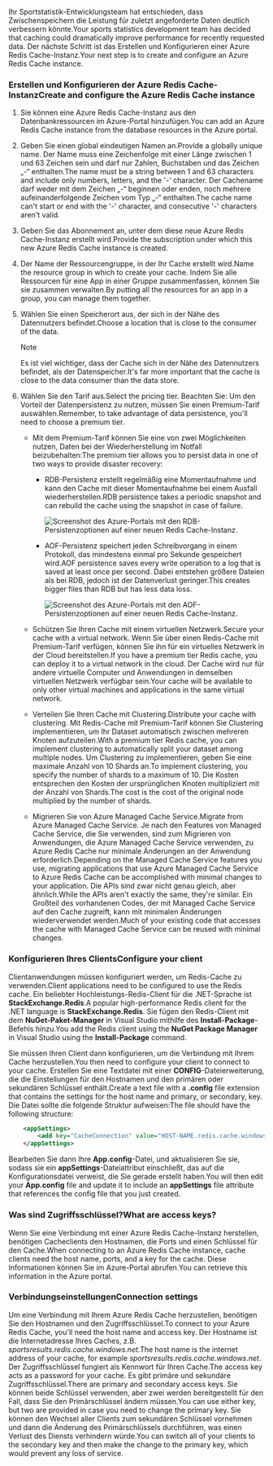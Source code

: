 <span data-ttu-id="1589b-101">Ihr Sportstatistik-Entwicklungsteam hat entschieden, dass Zwischenspeichern die Leistung für zuletzt angeforderte Daten deutlich verbessern könnte.</span><span class="sxs-lookup"><span data-stu-id="1589b-101">Your sports statistics development team has decided that caching could dramatically improve performance for recently requested data.</span></span> <span data-ttu-id="1589b-102">Der nächste Schritt ist das Erstellen und Konfigurieren einer Azure Redis Cache-Instanz.</span><span class="sxs-lookup"><span data-stu-id="1589b-102">Your next step is to create and configure an Azure Redis Cache instance.</span></span>

### <a name="create-and-configure-the-azure-redis-cache-instance"></a><span data-ttu-id="1589b-103">Erstellen und Konfigurieren der Azure Redis Cache-Instanz</span><span class="sxs-lookup"><span data-stu-id="1589b-103">Create and configure the Azure Redis Cache instance</span></span>

1. <span data-ttu-id="1589b-104">Sie können eine Azure Redis Cache-Instanz aus den Datenbankressourcen im Azure-Portal hinzufügen.</span><span class="sxs-lookup"><span data-stu-id="1589b-104">You can add an Azure Redis Cache instance from the database resources in the Azure portal.</span></span>

1. <span data-ttu-id="1589b-105">Geben Sie einen global eindeutigen Namen an.</span><span class="sxs-lookup"><span data-stu-id="1589b-105">Provide a globally unique name.</span></span> <span data-ttu-id="1589b-106">Der Name muss eine Zeichenfolge mit einer Länge zwischen 1 und 63 Zeichen sein und darf nur Zahlen, Buchstaben und das Zeichen „-“ enthalten.</span><span class="sxs-lookup"><span data-stu-id="1589b-106">The name must be a string between 1 and 63 characters and include only numbers, letters, and the '-' character.</span></span> <span data-ttu-id="1589b-107">Der Cachename darf weder mit dem Zeichen „-“ beginnen oder enden, noch mehrere aufeinanderfolgende Zeichen vom Typ „-“ enthalten.</span><span class="sxs-lookup"><span data-stu-id="1589b-107">The cache name can't start or end with the '-' character, and consecutive '-' characters aren't valid.</span></span>

1. <span data-ttu-id="1589b-108">Geben Sie das Abonnement an, unter dem diese neue Azure Redis Cache-Instanz erstellt wird.</span><span class="sxs-lookup"><span data-stu-id="1589b-108">Provide the subscription under which this new Azure Redis Cache instance is created.</span></span>

1. <span data-ttu-id="1589b-109">Der Name der Ressourcengruppe, in der Ihr Cache erstellt wird.</span><span class="sxs-lookup"><span data-stu-id="1589b-109">Name the resource group in which to create your cache.</span></span> <span data-ttu-id="1589b-110">Indem Sie alle Ressourcen für eine App in einer Gruppe zusammenfassen, können Sie sie zusammen verwalten.</span><span class="sxs-lookup"><span data-stu-id="1589b-110">By putting all the resources for an app in a group, you can manage them together.</span></span>

1. <span data-ttu-id="1589b-111">Wählen Sie einen Speicherort aus, der sich in der Nähe des Datennutzers befindet.</span><span class="sxs-lookup"><span data-stu-id="1589b-111">Choose a location that is close to the consumer of the data.</span></span>

    > [!NOTE]
    > <span data-ttu-id="1589b-112">Es ist viel wichtiger, dass der Cache sich in der Nähe des Datennutzers befindet, als der Datenspeicher.</span><span class="sxs-lookup"><span data-stu-id="1589b-112">It's far more important that the cache is close to the data consumer than the data store.</span></span>

1. <span data-ttu-id="1589b-113">Wählen Sie den Tarif aus.</span><span class="sxs-lookup"><span data-stu-id="1589b-113">Select the pricing tier.</span></span> <span data-ttu-id="1589b-114">Beachten Sie: Um den Vorteil der Datenpersistenz zu nutzen, müssen Sie einen Premium-Tarif auswählen.</span><span class="sxs-lookup"><span data-stu-id="1589b-114">Remember, to take advantage of data persistence, you'll need to choose a premium tier.</span></span>

    - <span data-ttu-id="1589b-115">Mit dem Premium-Tarif können Sie eine von zwei Möglichkeiten nutzen, Daten bei der Wiederherstellung im Notfall beizubehalten:</span><span class="sxs-lookup"><span data-stu-id="1589b-115">The premium tier allows you to persist data in one of two ways to provide disaster recovery:</span></span>

        - <span data-ttu-id="1589b-116">RDB-Persistenz erstellt regelmäßig eine Momentaufnahme und kann den Cache mit dieser Momentaufnahme bei einem Ausfall wiederherstellen.</span><span class="sxs-lookup"><span data-stu-id="1589b-116">RDB persistence takes a periodic snapshot and can rebuild the cache using the snapshot in case of failure.</span></span>

            ![Screenshot des Azure-Portals mit den RDB-Persistenzoptionen auf einer neuen Redis Cache-Instanz.](../media/3-redis-persistence-1.png)

        - <span data-ttu-id="1589b-118">AOF-Persistenz speichert jeden Schreibvorgang in einem Protokoll, das mindestens einmal pro Sekunde gespeichert wird.</span><span class="sxs-lookup"><span data-stu-id="1589b-118">AOF persistence saves every write operation to a log that is saved at least once per second.</span></span> <span data-ttu-id="1589b-119">Dabei entstehen größere Dateien als bei RDB, jedoch ist der Datenverlust geringer.</span><span class="sxs-lookup"><span data-stu-id="1589b-119">This creates bigger files than RDB but has less data loss.</span></span>

            ![Screenshot des Azure-Portals mit den AOF-Persistenzoptionen auf einer neuen Redis Cache-Instanz.](../media/3-redis-persistence-2.png)

    - <span data-ttu-id="1589b-121">Schützen Sie Ihren Cache mit einem virtuellen Netzwerk.</span><span class="sxs-lookup"><span data-stu-id="1589b-121">Secure your cache with a virtual network.</span></span>
      <span data-ttu-id="1589b-122">Wenn Sie über einen Redis-Cache mit Premium-Tarif verfügen, können Sie ihn für ein virtuelles Netzwerk in der Cloud bereitstellen.</span><span class="sxs-lookup"><span data-stu-id="1589b-122">If you have a premium tier Redis cache, you can deploy it to a virtual network in the cloud.</span></span> <span data-ttu-id="1589b-123">Der Cache wird nur für andere virtuelle Computer und Anwendungen in demselben virtuellen Netzwerk verfügbar sein.</span><span class="sxs-lookup"><span data-stu-id="1589b-123">Your cache will be available to only other virtual machines and applications in the same virtual network.</span></span>

    - <span data-ttu-id="1589b-124">Verteilen Sie Ihren Cache mit Clustering.</span><span class="sxs-lookup"><span data-stu-id="1589b-124">Distribute your cache with clustering.</span></span>
      <span data-ttu-id="1589b-125">Mit Redis-Cache mit Premium-Tarif können Sie Clustering implementieren, um Ihr Dataset automatisch zwischen mehreren Knoten aufzuteilen.</span><span class="sxs-lookup"><span data-stu-id="1589b-125">With a premium tier Redis cache, you can implement clustering to automatically split your dataset among multiple nodes.</span></span> <span data-ttu-id="1589b-126">Um Clustering zu implementieren, geben Sie eine maximale Anzahl von 10 Shards an.</span><span class="sxs-lookup"><span data-stu-id="1589b-126">To implement clustering, you specify the number of shards to a maximum of 10.</span></span> <span data-ttu-id="1589b-127">Die Kosten entsprechen den Kosten der ursprünglichen Knoten multipliziert mit der Anzahl von Shards.</span><span class="sxs-lookup"><span data-stu-id="1589b-127">The cost is the cost of the original node multiplied by the number of shards.</span></span>

    - <span data-ttu-id="1589b-128">Migrieren Sie von Azure Managed Cache Service.</span><span class="sxs-lookup"><span data-stu-id="1589b-128">Migrate from Azure Managed Cache Service.</span></span>
      <span data-ttu-id="1589b-129">Je nach den Features von Managed Cache Service, die Sie verwenden, sind zum Migrieren von Anwendungen, die Azure Managed Cache Service verwenden, zu Azure Redis Cache nur minimale Änderungen an der Anwendung erforderlich.</span><span class="sxs-lookup"><span data-stu-id="1589b-129">Depending on the Managed Cache Service features you use, migrating applications that use Azure Managed Cache Service to Azure Redis Cache can be accomplished with minimal changes to your application.</span></span> <span data-ttu-id="1589b-130">Die APIs sind zwar nicht genau gleich, aber ähnlich.</span><span class="sxs-lookup"><span data-stu-id="1589b-130">While the APIs aren't exactly the same, they're similar.</span></span> <span data-ttu-id="1589b-131">Ein Großteil des vorhandenen Codes, der mit Managed Cache Service auf den Cache zugreift, kann mit minimalen Änderungen wiederverwendet werden.</span><span class="sxs-lookup"><span data-stu-id="1589b-131">Much of your existing code that accesses the cache with Managed Cache Service can be reused with minimal changes.</span></span>

### <a name="configure-your-client"></a><span data-ttu-id="1589b-132">Konfigurieren Ihres Clients</span><span class="sxs-lookup"><span data-stu-id="1589b-132">Configure your client</span></span>

<span data-ttu-id="1589b-133">Clientanwendungen müssen konfiguriert werden, um Redis-Cache zu verwenden.</span><span class="sxs-lookup"><span data-stu-id="1589b-133">Client applications need to be configured to use the Redis cache.</span></span> <span data-ttu-id="1589b-134">Ein beliebter Hochleistungs-Redis-Client für die .NET-Sprache ist **StackExchange.Redis**.</span><span class="sxs-lookup"><span data-stu-id="1589b-134">A popular high-performance Redis client for the .NET language is **StackExchange.Redis**.</span></span> <span data-ttu-id="1589b-135">Sie fügen den Redis-Client mit dem **NuGet-Paket-Manager** in Visual Studio mithilfe des **Install-Package**-Befehls hinzu.</span><span class="sxs-lookup"><span data-stu-id="1589b-135">You add the Redis client using the **NuGet Package Manager** in Visual Studio using the **Install-Package** command.</span></span>

<span data-ttu-id="1589b-136">Sie müssen Ihren Client dann konfigurieren, um die Verbindung mit Ihrem Cache herzustellen.</span><span class="sxs-lookup"><span data-stu-id="1589b-136">You then need to configure your client to connect to your cache.</span></span> <span data-ttu-id="1589b-137">Erstellen Sie eine Textdatei mit einer **CONFIG**-Dateierweiterung, die die Einstellungen für den Hostnamen und den primären oder sekundären Schlüssel enthält.</span><span class="sxs-lookup"><span data-stu-id="1589b-137">Create a text file with a **.config** file extension that contains the settings for the host name and primary, or secondary, key.</span></span> <span data-ttu-id="1589b-138">Die Datei sollte die folgende Struktur aufweisen:</span><span class="sxs-lookup"><span data-stu-id="1589b-138">The file should have the following structure:</span></span>

```XML
    <appSettings>
        <add key="CacheConnection" value="HOST-NAME.redis.cache.windows.net,abortConnect=false,ssl=true,password=PRIMARY-KEY"/>
    </appSettings>
```

<span data-ttu-id="1589b-139">Bearbeiten Sie dann Ihre **App.config**-Datei, und aktualisieren Sie sie, sodass sie ein **appSettings**-Dateiattribut einschließt, das auf die Konfigurationsdatei verweist, die Sie gerade erstellt haben.</span><span class="sxs-lookup"><span data-stu-id="1589b-139">You will then edit your **App.config** file and update it to include an **appSettings** file attribute that references the config file that you just created.</span></span>

### <a name="what-are-access-keys"></a><span data-ttu-id="1589b-140">Was sind Zugriffsschlüssel?</span><span class="sxs-lookup"><span data-stu-id="1589b-140">What are access keys?</span></span>

<span data-ttu-id="1589b-141">Wenn Sie eine Verbindung mit einer Azure Redis Cache-Instanz herstellen, benötigen Cacheclients den Hostnamen, die Ports und einen Schlüssel für den Cache.</span><span class="sxs-lookup"><span data-stu-id="1589b-141">When connecting to an Azure Redis Cache instance, cache clients need the host name, ports, and a key for the cache.</span></span> <span data-ttu-id="1589b-142">Diese Informationen können Sie im Azure-Portal abrufen.</span><span class="sxs-lookup"><span data-stu-id="1589b-142">You can retrieve this information in the Azure portal.</span></span>

### <a name="connection-settings"></a><span data-ttu-id="1589b-143">Verbindungseinstellungen</span><span class="sxs-lookup"><span data-stu-id="1589b-143">Connection settings</span></span>

<span data-ttu-id="1589b-144">Um eine Verbindung mit Ihrem Azure Redis Cache herzustellen, benötigen Sie den Hostnamen und den Zugriffsschlüssel.</span><span class="sxs-lookup"><span data-stu-id="1589b-144">To connect to your Azure Redis Cache, you'll need the host name and access key.</span></span> <span data-ttu-id="1589b-145">Der Hostname ist die Internetadresse Ihres Caches, z.B. *sportsresults.redis.cache.windows.net*.</span><span class="sxs-lookup"><span data-stu-id="1589b-145">The host name is the internet address of your cache, for example *sportsresults.redis.cache.windows.net*.</span></span> <span data-ttu-id="1589b-146">Der Zugriffsschlüssel fungiert als Kennwort für Ihren Cache.</span><span class="sxs-lookup"><span data-stu-id="1589b-146">The access key acts as a password for your cache.</span></span> <span data-ttu-id="1589b-147">Es gibt primäre und sekundäre Zugriffsschlüssel.</span><span class="sxs-lookup"><span data-stu-id="1589b-147">There are primary and secondary access keys.</span></span> <span data-ttu-id="1589b-148">Sie können beide Schlüssel verwenden, aber zwei werden bereitgestellt für den Fall, dass Sie den Primärschlüssel ändern müssen.</span><span class="sxs-lookup"><span data-stu-id="1589b-148">You can use either key, but two are provided in case you need to change the primary key.</span></span> <span data-ttu-id="1589b-149">Sie können den Wechsel aller Clients zum sekundären Schlüssel vornehmen und dann die Änderung des Primärschlüssels durchführen, was einen Verlust des Diensts verhindern würde.</span><span class="sxs-lookup"><span data-stu-id="1589b-149">You can switch all of your clients to the secondary key and then make the change to the primary key, which would prevent any loss of service.</span></span>
